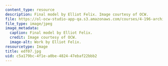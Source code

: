 ```yaml
---
content_type: resource
description: Final model by Elliot Felix. Image courtesy of OCW.
file: https://ol-ocw-studio-app-qa.s3.amazonaws.com/courses/4-196-architecture-design-level-ii-cuba-studio-spring-2004/c5a179bc4f1ea0be482447ebaf22bbb2_edf07.jpg
file_type: image/jpeg
image_metadata:
  caption: Final model by Elliot Felix.
  credit: Image courtesy of OCW.
  image-alt: Work by Elliot Felix.
resourcetype: Image
title: edf07.jpg
uid: c5a179bc-4f1e-a0be-4824-47ebaf22bbb2
---
```

